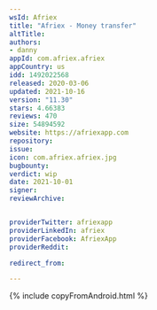 ```yaml
---
wsId: Afriex
title: "Afriex - Money transfer"
altTitle: 
authors:
- danny
appId: com.afriex.afriex
appCountry: us
idd: 1492022568
released: 2020-03-06
updated: 2021-10-16
version: "11.30"
stars: 4.66383
reviews: 470
size: 54894592
website: https://afriexapp.com
repository: 
issue: 
icon: com.afriex.afriex.jpg
bugbounty: 
verdict: wip
date: 2021-10-01
signer: 
reviewArchive:


providerTwitter: afriexapp
providerLinkedIn: afriex
providerFacebook: AfriexApp
providerReddit: 

redirect_from:

---
```


{% include copyFromAndroid.html %}
